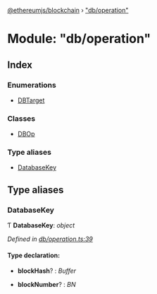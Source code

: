 [@ethereumjs/blockchain](../README.md) › ["db/operation"](_db_operation_.md)

# Module: "db/operation"

## Index

### Enumerations

* [DBTarget](../enums/_db_operation_.dbtarget.md)

### Classes

* [DBOp](../classes/_db_operation_.dbop.md)

### Type aliases

* [DatabaseKey](_db_operation_.md#databasekey)

## Type aliases

###  DatabaseKey

Ƭ **DatabaseKey**: *object*

*Defined in [db/operation.ts:39](https://github.com/ethereumjs/ethereumjs-vm/blob/master/packages/blockchain/src/db/operation.ts#L39)*

#### Type declaration:

* **blockHash**? : *Buffer*

* **blockNumber**? : *BN*
